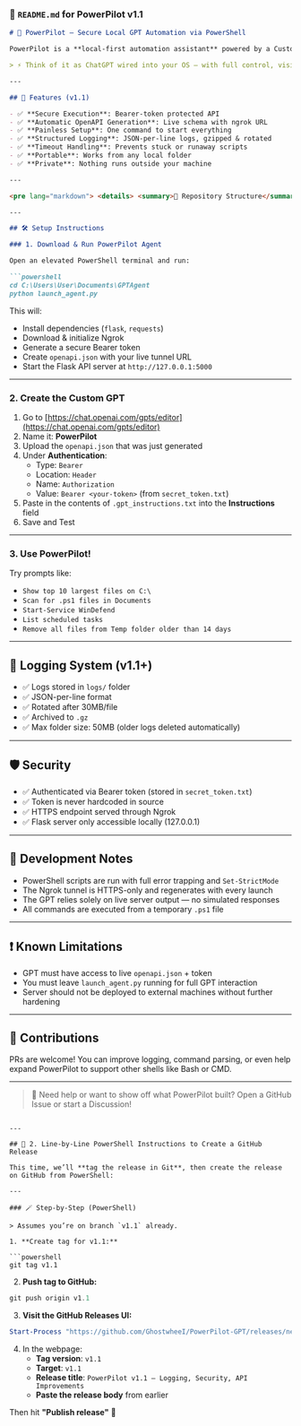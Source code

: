 ### 📘 `README.md` for PowerPilot v1.1

```markdown
# 🧠 PowerPilot – Secure Local GPT Automation via PowerShell

PowerPilot is a **local-first automation assistant** powered by a Custom GPT that connects to your Windows machine and executes PowerShell commands using natural language. You control the server. You authenticate the access. It does the work.

> ⚡️ Think of it as ChatGPT wired into your OS — with full control, visibility, and safety.

---

## 🚀 Features (v1.1)

- ✅ **Secure Execution**: Bearer-token protected API
- ✅ **Automatic OpenAPI Generation**: Live schema with ngrok URL
- ✅ **Painless Setup**: One command to start everything
- ✅ **Structured Logging**: JSON-per-line logs, gzipped & rotated
- ✅ **Timeout Handling**: Prevents stuck or runaway scripts
- ✅ **Portable**: Works from any local folder
- ✅ **Private**: Nothing runs outside your machine

---

<pre lang="markdown"> <details> <summary>📂 Repository Structure</summary> ``` PowerPilot-GPT/ ├── launch_agent.py # Launches server + Ngrok + schema ├── server.py # Flask API for PowerShell commands ├── openapi.json # Action schema for GPT (auto-generated) ├── secret_token.txt # Secure token used by GPT ├── CHANGELOG.md # Version changelog ├── README.md # You're reading it ├── logs/ # Rotated .jsonl.gz log files └── assets/ # Optional logo or extras ``` </details> </pre>

---

## 🛠️ Setup Instructions

### 1. Download & Run PowerPilot Agent

Open an elevated PowerShell terminal and run:

```powershell
cd C:\Users\User\Documents\GPTAgent
python launch_agent.py
```

This will:

- Install dependencies (`flask`, `requests`)
- Download & initialize Ngrok
- Generate a secure Bearer token
- Create `openapi.json` with your live tunnel URL
- Start the Flask API server at `http://127.0.0.1:5000`

---

### 2. Create the Custom GPT

1. Go to [https://chat.openai.com/gpts/editor](https://chat.openai.com/gpts/editor)
2. Name it: **PowerPilot**
3. Upload the `openapi.json` that was just generated
4. Under **Authentication**:
   - Type: `Bearer`
   - Location: `Header`
   - Name: `Authorization`
   - Value: `Bearer <your-token>` (from `secret_token.txt`)
5. Paste in the contents of `.gpt_instructions.txt` into the **Instructions** field
6. Save and Test

---

### 3. Use PowerPilot!

Try prompts like:

- `Show top 10 largest files on C:\`
- `Scan for .ps1 files in Documents`
- `Start-Service WinDefend`
- `List scheduled tasks`
- `Remove all files from Temp folder older than 14 days`

---

## 🧾 Logging System (v1.1+)

- ✅ Logs stored in `logs/` folder
- ✅ JSON-per-line format
- ✅ Rotated after 30MB/file
- ✅ Archived to `.gz`
- ✅ Max folder size: 50MB (older logs deleted automatically)

---

## 🛡️ Security

- ✅ Authenticated via Bearer token (stored in `secret_token.txt`)
- ✅ Token is never hardcoded in source
- ✅ HTTPS endpoint served through Ngrok
- ✅ Flask server only accessible locally (127.0.0.1)

---

## 🔁 Development Notes

- PowerShell scripts are run with full error trapping and `Set-StrictMode`
- The Ngrok tunnel is HTTPS-only and regenerates with every launch
- The GPT relies solely on live server output — no simulated responses
- All commands are executed from a temporary `.ps1` file

---

## ❗ Known Limitations

- GPT must have access to live `openapi.json` + token
- You must leave `launch_agent.py` running for full GPT interaction
- Server should not be deployed to external machines without further hardening

---

## 🤝 Contributions

PRs are welcome! You can improve logging, command parsing, or even help expand PowerPilot to support other shells like Bash or CMD.

---

> 💬 Need help or want to show off what PowerPilot built? Open a GitHub Issue or start a Discussion!

```

---

## 🧾 2. Line-by-Line PowerShell Instructions to Create a GitHub Release

This time, we’ll **tag the release in Git**, then create the release on GitHub from PowerShell:

---

### 🪄 Step-by-Step (PowerShell)

> Assumes you’re on branch `v1.1` already.

1. **Create tag for v1.1:**

```powershell
git tag v1.1
```

2. **Push tag to GitHub:**

```powershell
git push origin v1.1
```

3. **Visit the GitHub Releases UI:**

```powershell
Start-Process "https://github.com/GhostwheeI/PowerPilot-GPT/releases/new"
```

4. In the webpage:
   - **Tag version**: `v1.1`
   - **Target**: `v1.1`
   - **Release title**: `PowerPilot v1.1 — Logging, Security, API Improvements`
   - **Paste the release body** from earlier

Then hit **"Publish release"** 🎉
